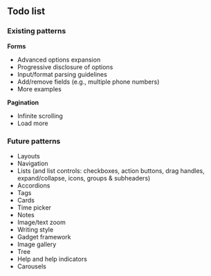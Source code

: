 ## Todo list

### Existing patterns
__Forms__
- Advanced options expansion
- Progressive disclosure of options
- Input/format parsing guidelines
- Add/remove fields (e.g., multiple phone numbers)
- More examples

__Pagination__
- Infinite scrolling
- Load more

### Future patterns
- Layouts
- Navigation
- Lists (and list controls: checkboxes, action buttons, drag handles, expand/collapse, icons, groups & subheaders)
- Accordions
- Tags
- Cards
- Time picker
- Notes
- Image/text zoom
- Writing style
- Gadget framework
- Image gallery
- Tree
- Help and help indicators
- Carousels
